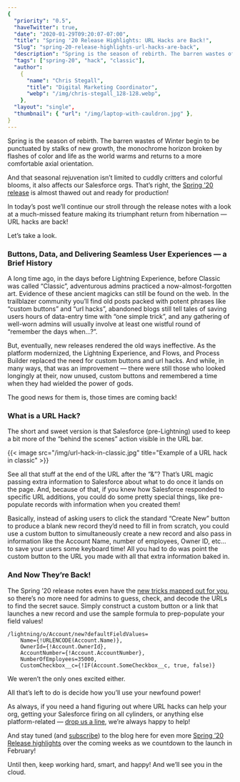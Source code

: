 ```yaml
---
{
  "priority": "0.5",
  "haveTwitter": true,
  "date": "2020-01-29T09:20:07-07:00",
  "title": "Spring '20 Release Highlights: URL Hacks are Back!",
  "Slug": "spring-20-release-highlights-url-hacks-are-back",
  "description": "Spring is the season of rebirth. The barren wastes of Winter begin to be punctuated by stalks of new growth, the monochrome horizon broken by flashes of color and life as the world warms",
  "tags": ["spring-20", "hack", "classic"],
  "author":
    {
      "name": "Chris Stegall",
      "title": "Digital Marketing Coordinator",
      "webp": "/img/chris-stegall_128-128.webp",
    },
  "layout": "single",
  "thumbnail": { "url": "/img/laptop-with-cauldron.jpg" },
}
---
```


Spring is the season of rebirth. The barren wastes of Winter begin to be punctuated by stalks of new growth, the monochrome horizon broken by flashes of color and life as the world warms and returns to a more comfortable axial orientation.

And that seasonal rejuvenation isn’t limited to cuddly critters and colorful blooms, it also affects our Salesforce orgs. That’s right, the [Spring ’20 release](https://releasenotes.docs.salesforce.com/en-us/spring20/release-notes/salesforce_release_notes.htm) is almost thawed out and ready for production!

In today’s post we’ll continue our stroll through the release notes with a look at a much-missed feature making its triumphant return from hibernation — URL hacks are back!

Let’s take a look.

### Buttons, Data, and Delivering Seamless User Experiences — a Brief History

A long time ago, in the days before Lightning Experience, before Classic was called “Classic”, adventurous admins practiced a now-almost-forgotten art. Evidence of these ancient magicks can still be found on the web. In the trailblazer community you’ll find old posts packed with potent phrases like “custom buttons” and “url hacks”, abandoned blogs still tell tales of saving users hours of data-entry time with “one simple trick”, and any gathering of well-worn admins will usually involve at least one wistful round of “remember the days when…?”.

But, eventually, new releases rendered the old ways ineffective. As the platform modernized, the Lightning Experience, and Flows, and Process Builder replaced the need for custom buttons and url hacks. And while, in many ways, that was an improvement — there were still those who looked longingly at their, now unused, custom buttons and remembered a time when they had wielded the power of gods.

The good news for them is, those times are coming back!

### What is a URL Hack?

The short and sweet version is that Salesforce (pre-Lightning) used to keep a bit more of the “behind the scenes” action visible in the URL bar.

{{< image src="/img/url-hack-in-classic.jpg" title="Example of a URL hack in classic" >}}

See all that stuff at the end of the URL after the “&”? That’s URL magic passing extra information to Salesforce about what to do once it lands on the page. And, because of that, if you knew how Salesforce responded to specific URL additions, you could do some pretty special things, like pre-populate records with information when you created them!

Basically, instead of asking users to click the standard “Create New” button to produce a blank new record they’d need to fill in from scratch, you could use a custom button to simultaneously create a new record and also pass in information like the Account Name, number of employees, Owner ID, etc… to save your users some keyboard time! All you had to do was point the custom button to the URL you made with all that extra information baked in.

### And Now They’re Back!

The Spring ’20 release notes even have the [new tricks mapped out for you](https://releasenotes.docs.salesforce.com/en-us/spring20/release-notes/rn_general_lex_navigate_to_record_dfv.htm), so there’s no more need for admins to guess, check, and decode the URLs to find the secret sauce. Simply construct a custom button or a link that launches a new record and use the sample formula to prep-populate your field values!

```url
/lightning/o/Account/new?defaultFieldValues=
    Name={!URLENCODE(Account.Name)},
    OwnerId={!Account.OwnerId},
    AccountNumber={!Account.AccountNumber},
    NumberOfEmployees=35000,
    CustomCheckbox__c={!IF(Account.SomeCheckbox__c, true, false)}
```

We weren’t the only ones excited either.

All that’s left to do is decide how you’ll use your newfound power!

As always, if you need a hand figuring out where URL hacks can help your org, getting your Salesforce firing on all cylinders, or anything else platform-related — [drop us a line](/contact), we’re always happy to help!

And stay tuned (and [subscribe](https://pardot.mkpartners.com/Subscribe)) to the blog here for even more [Spring ’20 Release highlights](https://medium.com/tag/release-highlights/archive) over the
coming weeks as we countdown to the launch in February!

Until then, keep working hard, smart, and happy! And we’ll see you in the cloud.
